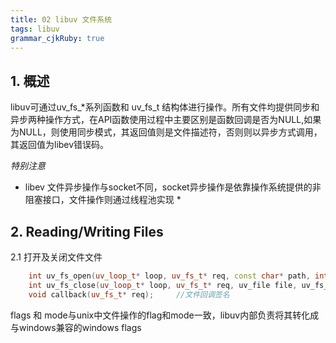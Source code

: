 ```yaml
---
title: 02 libuv 文件系统
tags: libuv
grammar_cjkRuby: true
---
```


## 1. 概述
libuv可通过uv_fs_\*系列函数和 uv_fs_t 结构体进行操作。所有文件均提供同步和异步两种操作方式，在API函数使用过程中主要区别是函数回调是否为NULL,如果为NULL，则使用同步模式，其返回值则是文件描述符，否则则以异步方式调用，其返回值为libev错误码。

*特别注意*
* libev 文件异步操作与socket不同，socket异步操作是依靠操作系统提供的非阻塞接口，文件操作则通过线程池实现 *

## 2. Reading/Writing Files
2.1 打开及关闭文件文件
```c++
	int uv_fs_open(uv_loop_t* loop, uv_fs_t* req, const char* path, int flags, int mode, uv_fs_cb cb)
	int uv_fs_close(uv_loop_t* loop, uv_fs_t* req, uv_file file, uv_fs_cb cb)
	void callback(uv_fs_t* req);	 //文件回调签名
```
flags 和 mode与unix中文件操作的flag和mode一致，libuv内部负责将其转化成与windows兼容的windows flags

